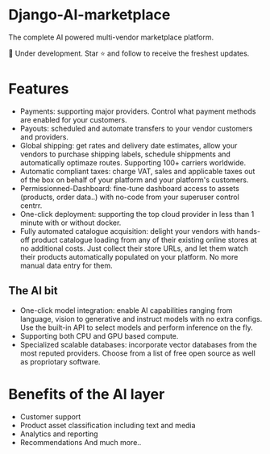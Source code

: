 # Django-AI-marketplace
The complete AI powered multi-vendor marketplace platform.

🚧 Under development. Star ⭐️ and follow to receive the freshest updates.

# Features
- Payments: supporting major providers. Control what payment methods are enabled for your customers.
- Payouts: scheduled and automate transfers to your vendor customers and providers.
- Global shipping: get rates and delivery date estimates, allow your vendors to purchase shipping labels, schedule shippments and automatically optimaze routes. Supporting 100+ carriers worldwide.
- Automatic compliant taxes: charge VAT, sales and applicable taxes out of the box on behalf of your platform and your platform's customers.
- Permissionned-Dashboard: fine-tune dashboard access to assets (products, order data..) with no-code from your superuser control centrr.
- One-click deployment: supporting the top cloud provider in less than 1 minute with or without docker.
- Fully automated catalogue acquisition: delight your vendors with hands-off product catalogue loading from any of their existing online stores at no additional costs. Just collect their store URLs, and let them watch their products automatically populated on your platform. No more manual data entry for them.

## The AI bit
- One-click model integration: enable AI capabilities ranging from language, vision to generative and instruct models with no extra configs. Use the built-in API to select models and perform inference on the fly.
- Supporting both CPU and GPU based compute.
- Specialized scalable databases: incorporate vector databases from the most reputed providers. Choose from a list of free open source as well as propriotary software.

# Benefits of the AI layer
- Customer support
- Product asset classification including text and media
- Analytics and reporting
- Recommendations
And much more..
